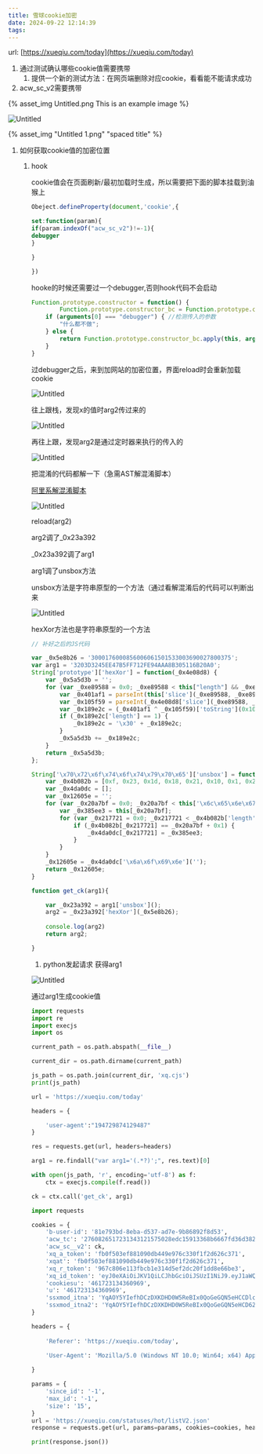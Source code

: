 ```yaml
---
title: 雪球cookie加密
date: 2024-09-22 12:14:39
tags:
---
```


url: [https://xueqiu.com/today](https://xueqiu.com/today)

1. 通过测试确认哪些cookie值需要携带
    1. 提供一个新的测试方法：在网页端删除对应cookie，看看能不能请求成功
2. acw_sc_v2需要携带



{% asset_img Untitled.png This is an example image %}



![Untitled](Untitled.png)



{% asset_img "Untitled 1.png" "spaced title" %}





1. 如何获取cookie值的加密位置
    1. hook
       
        cookie值会在页面刷新/最初加载时生成，所以需要把下面的脚本挂载到油猴上
        
        ```jsx
        Obeject.defineProperty(document,'cookie',{
        
        set:function(param){
        if(param.indexOf("acw_sc_v2")!=-1){
        debugger
        }
        
        }
        
        })
        ```
        
        hooke的时候还需要过一个debugger,否则hook代码不会启动
        
        ```jsx
        Function.prototype.constructor = function() {
        		Function.prototype.constructor_bc = Function.prototype.constructor
            if (arguments[0] === "debugger") { //检测传入的参数
                "什么都不做";
            } else {
                return Function.prototype.constructor_bc.apply(this, arguments);
            }
        }
        ```
        
        过debugger之后，来到加网站的加密位置，界面reload时会重新加载cookie
        
        ![Untitled](Untitled%201.png)
        
        往上跟栈，发现x的值时arg2传过来的
        
        ![Untitled](Untitled%202.png)
        
        再往上跟，发现arg2是通过定时器来执行的传入的
        
        ![Untitled](Untitled%203.png)
        
        把混淆的代码都解一下（急需AST解混淆脚本）
        
        [阿里系解混淆脚本](https://www.notion.so/da07be939aa040f78fa39a3c5660b51a?pvs=21)
        
        ![Untitled](Untitled%204.png)
        
        reload(arg2)
        
        arg2调了_0x23a392
        
        _0x23a392调了arg1
        
        arg1调了unsbox方法
        
        unsbox方法是字符串原型的一个方法（通过看解混淆后的代码可以判断出来
        
        ![Untitled](Untitled%205.png)
        
        hexXor方法也是字符串原型的一个方法
        
        ```jsx
        // 补好之后的JS代码
        
        var _0x5e8b26 = '3000176000856006061501533003690027800375';
        var arg1 = '3203D3245EE47B5FF712FE94AAA8B305116B20A0';
        String['prototype']['hexXor'] = function(_0x4e08d8) {
            var _0x5a5d3b = '';
            for (var _0xe89588 = 0x0; _0xe89588 < this["length"] && _0xe89588 < _0x4e08d8['length']; _0xe89588 += 2) {
                var _0x401af1 = parseInt(this['slice'](_0xe89588, _0xe89588 + 0x2), 0x10);
                var _0x105f59 = parseInt(_0x4e08d8['slice'](_0xe89588, _0xe89588 + 0x2), 0x10);
                var _0x189e2c = (_0x401af1 ^ _0x105f59)['toString'](0x10);
                if (_0x189e2c['length'] == 1) {
                    _0x189e2c = '\x30' + _0x189e2c;
                }
                _0x5a5d3b += _0x189e2c;
            }
            return _0x5a5d3b;
        };
        
        String['\x70\x72\x6f\x74\x6f\x74\x79\x70\x65']['unsbox'] = function() {
            var _0x4b082b = [0xf, 0x23, 0x1d, 0x18, 0x21, 0x10, 0x1, 0x26, 0xa, 0x9, 0x13, 0x1f, 0x28, 0x1b, 0x16, 0x17, 0x19, 0xd, 0x6, 0xb, 0x27, 0x12, 0x14, 0x8, 0xe, 0x15, 0x20, 0x1a, 0x2, 0x1e, 0x7, 0x4, 0x11, 0x5, 0x3, 0x1c, 0x22, 0x25, 0xc, 0x24];
            var _0x4da0dc = [];
            var _0x12605e = '';
            for (var _0x20a7bf = 0x0; _0x20a7bf < this['\x6c\x65\x6e\x67\x74\x68']; _0x20a7bf++) {
                var _0x385ee3 = this[_0x20a7bf];
                for (var _0x217721 = 0x0; _0x217721 < _0x4b082b['length']; _0x217721++) {
                    if (_0x4b082b[_0x217721] == _0x20a7bf + 0x1) {
                        _0x4da0dc[_0x217721] = _0x385ee3;
                    }
                }
            }
            _0x12605e = _0x4da0dc['\x6a\x6f\x69\x6e']('');
            return _0x12605e;
        }
        
        function get_ck(arg1){
        
            var _0x23a392 = arg1['unsbox']();
            arg2 = _0x23a392['hexXor'](_0x5e8b26);
            
            console.log(arg2)
            return arg2;
        
        }
        
        ```
        
        1. python发起请求  获得arg1
        
        ![Untitled](Untitled%206.png)
        
        通过arg1生成cookie值
        
        ```python
        import requests
        import re
        import execjs
        import os
        
        current_path = os.path.abspath(__file__)
        
        current_dir = os.path.dirname(current_path)
        
        js_path = os.path.join(current_dir, 'xq.cjs')
        print(js_path)
        
        url = 'https://xueqiu.com/today'
        
        headers = {
        
            'user-agent':"194729874129487"
        }
        
        res = requests.get(url, headers=headers)
        
        arg1 = re.findall("var arg1='(.*?)';", res.text)[0]
        
        with open(js_path, 'r', encoding='utf-8') as f:
            ctx = execjs.compile(f.read())
        
        ck = ctx.call('get_ck', arg1)
        
        import requests
        
        cookies = {
            'b-user-id': '81e793bd-8eba-d537-ad7e-9b86892f8d53',
            'acw_tc': '2760826517231343121575028edc15913368b6667fd36d3826ba3162d3adca',
            'acw_sc__v2': ck,
            'xq_a_token': 'fb0f503ef881090db449e976c330f1f2d626c371',
            'xqat': 'fb0f503ef881090db449e976c330f1f2d626c371',
            'xq_r_token': '967c806e113fbcb1e314d5ef2dc20f1dd8e66be3',
            'xq_id_token': 'eyJ0eXAiOiJKV1QiLCJhbGciOiJSUzI1NiJ9.eyJ1aWQiOi0xLCJpc3MiOiJ1YyIsImV4cCI6MTcyNTMyNDc3NSwiY3RtIjoxNzIzMTM0MzQyMDA5LCJjaWQiOiJkOWQwbjRBWnVwIn0.geBE60BcOiymCogPQKc3x8HxNzZX8uf5rXGtnXlAICNOGXvssRikfvxpWgV57cENxD1X6zYjMfR2VvxD5VQT7P4lCo-m5WICmstSvd8_a7D-DWDzz6nZMHA8TXCLE6NzWujeJe24iRydaDI_fKFyaAY3A--EWne8nait1gBa2PNHa3BD_RDL6_mf6Te2p7WQ8MRWMCVFNTfZgFC-x4r5cigWW283nTtPcm7SKPpGRHxott4BUfCGOddJYqzFJ__7HVsZZO1FeVY0GQe4hqjw-0zRwgfPwOldiqogqLtMIUYaoluHnYEhi0T2YZe4b5XruVy2gSHBPVTvWbkqS40AVg',
            'cookiesu': '461723134360969',
            'u': '461723134360969',
            'ssxmod_itna': 'YqAOY5YIefhDCzDXKDHD0W5ReBIx0QoGeGQN5eHCCDlcYxA5D8D6DQeGTbciLqHK0B4qK6K4+uxGXUlBbdi1D7TdPo8xZveDHxY=DUx8T+=D435GwD0eG+DD4DWRx03DoxGYMIx0RMSg6ykExiOD7eDXxGCDQKhXxGWDiPD7ZI3T12kbSpCHDDzHY8iNx4DElKzzEYhQ4D1GGy4XxG1DQ5Ds2DU84DCgUMP/hHjd78dEhY+DCKDjZA1G27PRxAzIO3PenbxblueK=b4AA4YTrD5vv0WN10xTo25p00D1DT4zuRPDDc3LmGDD',
            'ssxmod_itna2': 'YqAOY5YIefhDCzDXKDHD0W5ReBIx0QoGeGQN5eHCD62zx05d072DLxY9pD==',
        }
        
        headers = {
           
            'Referer': 'https://xueqiu.com/today',
          
            'User-Agent': 'Mozilla/5.0 (Windows NT 10.0; Win64; x64) AppleWebKit/537.36 (KHTML, like Gecko) Chrome/127.0.0.0 Safari/537.36',
        
        }
        
        params = {
            'since_id': '-1',
            'max_id': '-1',
            'size': '15',
        }
        url = 'https://xueqiu.com/statuses/hot/listV2.json'
        response = requests.get(url, params=params, cookies=cookies, headers=headers)
        
        print(response.json())
        ```